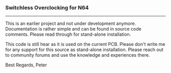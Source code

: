 ### Switchless Overclocking for N64
---

This is an earlier project and not under development anymore. Documentation is rather simple and can be found in source code comments. Please read through for stand-alone installation.

This code is still hear as it is used on the current PCB. Please don't write me for any support for this source as stand-alone installation. Please reach out to community forums and use the knowledge and experiences there.

Best Regards, Peter
